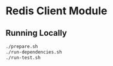 # Redis Client Module

## Running Locally
```sh
./prepare.sh
./run-dependencies.sh
./run-test.sh
```
